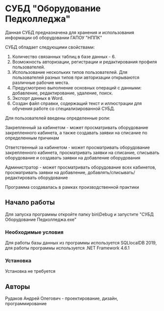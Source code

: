 # СУБД "Оборудование Педколледжа"

Данная СУБД предназначена для хранения и использования информации об оборудовании ГАПОУ "НППК"

СУБД обладает следующими свойствами:
1.	Количество связанных таблиц в базе данных - 6.
2.	Возможность авторизации, регистрации и редактирования профиля пользователей.
3.	Использование нескольких типов пользователей. Для пользователей разных типов при авторизации открываются различные рабочие места.
4.	Предусмотрено выполнение основных операций с данными: добавление, редактирование, удаление, поиск.
5.  Экспорт данных в Word.
6.	Создан файл справки, содержащий текст и иллюстрации для обучения работе со специализированной СУБД.

Для пользователей введены определенные роли:

Закрепленный за кабинетом - может просматривать оборудование закрепленного кабинета, а также создавать заявки на списание по определенным причинам

Ответственный за кабинетом - может просматривать оборудование закрепленного кабинета, просматривать заявки на списание, списывать оборудование и создавать заявки на добавление оборудования

Администратор - может просматривать оборудование всех кабинетов, просматривать заявки на добавление, добавлять/списывать/редактировать оборудование

Программа создавалась в рамках производственной практики

## Начало работы

Для запуска программы откройте папку bin\Debug и запустите "СУБД Оборудование Педколледжа.exe"

### Необходимые условия

Для работы базы данных из программы используется SQLlocalDB 2019, для работы программы используется .NET Framework 4.6.1

### Установка

Установка не требуется

## Авторы

Рудаков Андрей Олегович - проектирование, дизайн, программирование
